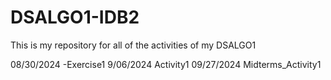# DSALGO1-IDB2
This is my repository for all of the activities of my DSALGO1

08/30/2024 -Exercise1
9/06/2024 Activity1
09/27/2024 Midterms_Activity1
